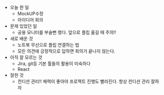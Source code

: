 - 오늘 한 일
    - MockUP수정
    - 아이디어 회의
- 문제 있었던 일
    - 공용 모니터를 부술뻔 했다. 앞으로 플립 옮길 때 주의!!
- 새로 배운 것
    - 노트북 무선으로 플립 연결하는 법
    - 모든 의견에 긍정적으로 답하면 회의가 끝나지 않는다.
- 아직 잘 모르는 것
    - Jira, git등 기본 툴들의 활용이 미숙하다
    - React
- 잘한 것
    - 컨디션 관리!! 체력이 좋아야 프로젝트 진행도 빨라진다. 항상 컨디션 관리 잘하자